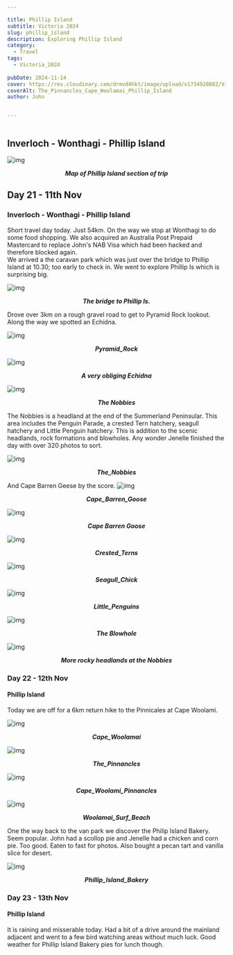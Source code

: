 ```yaml
---

title: Phillip Island
subtitle: Victoria 2024
slug: phillip_island
description: Exploring Phillip Island
category:
  - Travel
tags:
  - Victoria_2024
  
pubDate: 2024-11-14
cover: https://res.cloudinary.com/drmvd4hkt/image/upload/v1734928882/Victoria%202024/Phillip%20Island/The_Pinnancles_Cape_Woolamai_Phillip_Island_2_P1064861_opk9lj.jpg
coverAlt: The_Pinnancles_Cape_Woolamai_Phillip_Island
author: John


---
```



<Image />

## Inverloch - Wonthagi - Phillip Island
![img](https://res.cloudinary.com/drmvd4hkt/image/upload/v1734929253/Victoria%202024/Phillip%20Island/Map_of_Phillip_Island_qn3eyf.jpg?ixlib=rb-1.2.1&ixid=eyJhcHBfaWQiOjEyMDd9&h=1102&auto=format&fit=crop&w=1000&q=80)
 ***<p style="text-align:center;">Map of Phillip Island section of trip***

## Day 21 - 11th Nov

### Inverloch - Wonthagi - Phillip Island

Short travel day today. Just 54km. On the way we stop at Wonthagi to do some food shopping. We also acquired an Australia Post Prepaid Mastercard to replace John's NAB Visa which had been hacked and therefore blocked again.
<br />
We arrived a the caravan park which was just over the bridge to Phillip Island  at 10.30; too early to check in. We went to explore Phillip Is which is surprising big.



![img](https://res.cloudinary.com/drmvd4hkt/image/upload/v1734928884/Victoria%202024/Phillip%20Island/Phillip_Island_Bridge_IMG_6167_xszmod.jpg?ixlib=rb-1.2.1&ixid=eyJhcHBfaWQiOjEyMDd9&h=1102&auto=format&fit=crop&w=1000&q=80)
 ***<p style="text-align:center;">The bridge to Phillip Is.***

 Drove over 3km on a rough gravel road to get to Pyramid Rock lookout. Along the way we spotted an Echidna.

 ![img](https://res.cloudinary.com/drmvd4hkt/image/upload/v1734928891/Victoria%202024/Phillip%20Island/Pyramid_Rock_Philip_Island_DSC7846_tkze1w.jpg?ixlib=rb-1.2.1&ixid=eyJhcHBfaWQiOjEyMDd9&h=1102&auto=format&fit=crop&w=1000&q=80)
 ***<p style="text-align:center;">Pyramid_Rock***

 ![img](https://res.cloudinary.com/drmvd4hkt/image/upload/v1734928884/Victoria%202024/Phillip%20Island/Echidna_Phillip_Island_P1412007_x6jpyj.jpg?ixlib=rb-1.2.1&ixid=eyJhcHBfaWQiOjEyMDd9&h=1102&auto=format&fit=crop&w=1000&q=80)
 ***<p style="text-align:center;">A very obliging Echidna***





 ![img](https://res.cloudinary.com/drmvd4hkt/image/upload/v1734928881/Victoria%202024/Phillip%20Island/The_Nobbies_Phillip_Island_1_P1064803_zevr7y.jpg?ixlib=rb-1.2.1&ixid=eyJhcHBfaWQiOjEyMDd9&h=1102&auto=format&fit=crop&w=1000&q=80)
 ***<p style="text-align:center;">The Nobbies***

The Nobbies is a headland at the end of the Summerland Peninsular. This area includes the Penguin Parade, a crested Tern hatchery, seagull hatchery and Little Penguin hatchery. This is addition to the scenic headlands, rock formations and blowholes. Any wonder Jenelle finished the day with over 320 photos to sort.

 ![img](https://res.cloudinary.com/drmvd4hkt/image/upload/v1734928881/Victoria%202024/Phillip%20Island/The_Nobbies_Phillip_Island_2_P1064824_xfwarv.jpg?ixlib=rb-1.2.1&ixid=eyJhcHBfaWQiOjEyMDd9&h=1102&auto=format&fit=crop&w=1000&q=80)
 ***<p style="text-align:center;">The_Nobbies***


And Cape Barren Geese by the score.
![img](https://res.cloudinary.com/drmvd4hkt/image/upload/v1734928894/Victoria%202024/Phillip%20Island/Cape_Barren_Goose2_Phillip_Island_DSC7892_oqweuq.jpg?ixlib=rb-1.2.1&ixid=eyJhcHBfaWQiOjEyMDd9&h=1102&auto=format&fit=crop&w=1000&q=80)
 ***<p style="text-align:center;">Cape_Barren_Goose***

 ![img](https://res.cloudinary.com/drmvd4hkt/image/upload/v1734928889/Victoria%202024/Phillip%20Island/Cape_Barren_Goose_Phillip_Island_DSC7885_smrcmv.jpg?ixlib=rb-1.2.1&ixid=eyJhcHBfaWQiOjEyMDd9&h=1102&auto=format&fit=crop&w=1000&q=80)
 ***<p style="text-align:center;">Cape Barren Goose***

 ![img](https://res.cloudinary.com/drmvd4hkt/image/upload/v1734928887/Victoria%202024/Phillip%20Island/Crested_Terns_Noobies_Phillip_Island_P1412045_ogrpzv.jpg?ixlib=rb-1.2.1&ixid=eyJhcHBfaWQiOjEyMDd9&h=1102&auto=format&fit=crop&w=1000&q=80)
 ***<p style="text-align:center;">Crested_Terns***


![img](https://res.cloudinary.com/drmvd4hkt/image/upload/v1734928881/Victoria%202024/Phillip%20Island/Seagull_Chick_Nobbies_Phillip_Island_P1412046-Edit-Edit_ckwp50.jpg?ixlib=rb-1.2.1&ixid=eyJhcHBfaWQiOjEyMDd9&h=1102&auto=format&fit=crop&w=1000&q=80)
 ***<p style="text-align:center;">Seagull_Chick***

 ![img](https://res.cloudinary.com/drmvd4hkt/image/upload/v1734928886/Victoria%202024/Phillip%20Island/Little_Penguins_Nobbies_Phillip_IslandP1412039-Edit_mq8kiy.jpg?ixlib=rb-1.2.1&ixid=eyJhcHBfaWQiOjEyMDd9&h=1102&auto=format&fit=crop&w=1000&q=80)
 ***<p style="text-align:center;">Little_Penguins***

 ![img](https://res.cloudinary.com/drmvd4hkt/image/upload/v1734928882/Victoria%202024/Phillip%20Island/Phillip_Island_Nobbies_Blowhole_IMG_6199_yrljkd.jpg?ixlib=rb-1.2.1&ixid=eyJhcHBfaWQiOjEyMDd9&h=1102&auto=format&fit=crop&w=1000&q=80)
 ***<p style="text-align:center;">The Blowhole***

 ![img](https://res.cloudinary.com/drmvd4hkt/image/upload/v1734928881/Victoria%202024/Phillip%20Island/The_Nobbies_Phillip_Island_2_P1064824_xfwarv.jpg?ixlib=rb-1.2.1&ixid=eyJhcHBfaWQiOjEyMDd9&h=1102&auto=format&fit=crop&w=1000&q=80)
 ***<p style="text-align:center;">More rocky headlands at the Nobbies***

### Day 22 - 12th Nov

#### Phillip Island

Today we are off for a  6km return hike to the Pinnicales at Cape Woolami. 

![img](https://res.cloudinary.com/drmvd4hkt/image/upload/v1734928891/Victoria%202024/Phillip%20Island/Cape_Woolamai_Phillip_Island_P1064846_gkuotj.jpg?ixlib=rb-1.2.1&ixid=eyJhcHBfaWQiOjEyMDd9&h=1102&auto=format&fit=crop&w=1000&q=80)
 ***<p style="text-align:center;">Cape_Woolamai***

 ![img](https://res.cloudinary.com/drmvd4hkt/image/upload/v1734928882/Victoria%202024/Phillip%20Island/The_Pinnancles_Cape_Woolamai_Phillip_Island_2_P1064861_opk9lj.jpg?ixlib=rb-1.2.1&ixid=eyJhcHBfaWQiOjEyMDd9&h=1102&auto=format&fit=crop&w=1000&q=80)
 ***<p style="text-align:center;">The_Pinnancles***

 ![img](https://res.cloudinary.com/drmvd4hkt/image/upload/v1734928894/Victoria%202024/Phillip%20Island/Cape_Woolami_Pinnancles_IMG_6216-Edit_mkxjnh.jpg?ixlib=rb-1.2.1&ixid=eyJhcHBfaWQiOjEyMDd9&h=1102&auto=format&fit=crop&w=1000&q=80)
 ***<p style="text-align:center;">Cape_Woolami_Pinnancles***


 ![img](https://res.cloudinary.com/drmvd4hkt/image/upload/v1734928881/Victoria%202024/Phillip%20Island/Woolamai_Surf_Beach_P1064913_l3yetx.jpg?ixlib=rb-1.2.1&ixid=eyJhcHBfaWQiOjEyMDd9&h=1102&auto=format&fit=crop&w=1000&q=80)
 ***<p style="text-align:center;">Woolamai_Surf_Beach***




 One the way back to the van park we discover the Philip Island Bakery. Seem popular. John had a scollop pie and Jenelle had a chicken and corn pie. Too good. Eaten to fast for photos. Also bought a pecan tart and vanilla slice for desert.

 ![img](https://res.cloudinary.com/drmvd4hkt/image/upload/v1734928888/Victoria%202024/Phillip%20Island/Phillip_Island_Bakery_IMG_6230_lngctm.jpg?ixlib=rb-1.2.1&ixid=eyJhcHBfaWQiOjEyMDd9&h=1102&auto=format&fit=crop&w=1000&q=80)
 ***<p style="text-align:center;">Phillip_Island_Bakery***

 ### Day 23 - 13th Nov

#### Phillip Island 
It is raining and misserable today. Had a bit of a drive around the mainland adjacent and went to a few bird watching areas without much luck. Good weather for Phillip Island Bakery pies for lunch though.


 
 <!-- ![img](https://input?ixlib=rb-1.2.1&ixid=eyJhcHBfaWQiOjEyMDd9&h=1102&auto=format&fit=crop&w=1000&q=80)
 ***<p style="text-align:center;">Replace*** -->


<!-- ![img](https://input?ixlib=rb-1.2.1&ixid=eyJhcHBfaWQiOjEyMDd9&h=1102&auto=format&fit=crop&w=1000&q=80)
 ***<p style="text-align:center;">Replace*** -->

 


<!-- ![img](https://input?ixlib=rb-1.2.1&ixid=eyJhcHBfaWQiOjEyMDd9&h=1102&auto=format&fit=crop&w=1000&q=80)
 ***<p style="text-align:center;">Replace*** -->

 <!-- ![img](https://input?ixlib=rb-1.2.1&ixid=eyJhcHBfaWQiOjEyMDd9&h=1102&auto=format&fit=crop&w=1000&q=80)
 ***<p style="text-align:center;">Replace*** -->

 <!-- ![img](https://input?ixlib=rb-1.2.1&ixid=eyJhcHBfaWQiOjEyMDd9&h=1102&auto=format&fit=crop&w=1000&q=80)
 ***<p style="text-align:center;">Replace*** -->


<!-- ![img](https://input?ixlib=rb-1.2.1&ixid=eyJhcHBfaWQiOjEyMDd9&h=1102&auto=format&fit=crop&w=1000&q=80)
 ***<p style="text-align:center;">Replace*** -->

 <!-- ![img](https://input?ixlib=rb-1.2.1&ixid=eyJhcHBfaWQiOjEyMDd9&h=1102&auto=format&fit=crop&w=1000&q=80)
 ***<p style="text-align:center;">Replace*** -->

 <!-- ![img](https://input?ixlib=rb-1.2.1&ixid=eyJhcHBfaWQiOjEyMDd9&h=1102&auto=format&fit=crop&w=1000&q=80)
 ***<p style="text-align:center;">Replace*** -->


<!-- ![img](https://input?ixlib=rb-1.2.1&ixid=eyJhcHBfaWQiOjEyMDd9&h=1102&auto=format&fit=crop&w=1000&q=80)
 ***<p style="text-align:center;">Replace*** -->

 <!-- ![img](https://input?ixlib=rb-1.2.1&ixid=eyJhcHBfaWQiOjEyMDd9&h=1102&auto=format&fit=crop&w=1000&q=80)
 ***<p style="text-align:center;">Replace*** -->

 <!-- ![img](https://input?ixlib=rb-1.2.1&ixid=eyJhcHBfaWQiOjEyMDd9&h=1102&auto=format&fit=crop&w=1000&q=80)
 ***<p style="text-align:center;">Replace*** -->


<!-- ![img](https://input?ixlib=rb-1.2.1&ixid=eyJhcHBfaWQiOjEyMDd9&h=1102&auto=format&fit=crop&w=1000&q=80)
 ***<p style="text-align:center;">Replace*** -->

 <!-- ![img](https://input?ixlib=rb-1.2.1&ixid=eyJhcHBfaWQiOjEyMDd9&h=1102&auto=format&fit=crop&w=1000&q=80)
 ***<p style="text-align:center;">Replace*** -->

 <!-- ![img](https://input?ixlib=rb-1.2.1&ixid=eyJhcHBfaWQiOjEyMDd9&h=1102&auto=format&fit=crop&w=1000&q=80)
 ***<p style="text-align:center;">Replace*** -->


<!-- ![img](https://input?ixlib=rb-1.2.1&ixid=eyJhcHBfaWQiOjEyMDd9&h=1102&auto=format&fit=crop&w=1000&q=80)
 ***<p style="text-align:center;">Replace*** -->

 <!-- ![img](https://input?ixlib=rb-1.2.1&ixid=eyJhcHBfaWQiOjEyMDd9&h=1102&auto=format&fit=crop&w=1000&q=80)
 ***<p style="text-align:center;">Replace*** -->

 <!-- ![img](https://input?ixlib=rb-1.2.1&ixid=eyJhcHBfaWQiOjEyMDd9&h=1102&auto=format&fit=crop&w=1000&q=80)
 ***<p style="text-align:center;">Replace*** -->


<!-- ![img](https://input?ixlib=rb-1.2.1&ixid=eyJhcHBfaWQiOjEyMDd9&h=1102&auto=format&fit=crop&w=1000&q=80)
 ***<p style="text-align:center;">Replace*** -->

 <!-- ![img](https://input?ixlib=rb-1.2.1&ixid=eyJhcHBfaWQiOjEyMDd9&h=1102&auto=format&fit=crop&w=1000&q=80)
 ***<p style="text-align:center;">Replace*** -->

 <!-- ![img](https://input?ixlib=rb-1.2.1&ixid=eyJhcHBfaWQiOjEyMDd9&h=1102&auto=format&fit=crop&w=1000&q=80)
 ***<p style="text-align:center;">Replace*** -->


<!-- ![img](https://input?ixlib=rb-1.2.1&ixid=eyJhcHBfaWQiOjEyMDd9&h=1102&auto=format&fit=crop&w=1000&q=80)
 ***<p style="text-align:center;">Replace*** -->

 <!-- ![img](https://input?ixlib=rb-1.2.1&ixid=eyJhcHBfaWQiOjEyMDd9&h=1102&auto=format&fit=crop&w=1000&q=80)
 ***<p style="text-align:center;">Replace*** -->

 <!-- ![img](https://input?ixlib=rb-1.2.1&ixid=eyJhcHBfaWQiOjEyMDd9&h=1102&auto=format&fit=crop&w=1000&q=80)
 ***<p style="text-align:center;">Replace*** -->


<!-- ![img](https://input?ixlib=rb-1.2.1&ixid=eyJhcHBfaWQiOjEyMDd9&h=1102&auto=format&fit=crop&w=1000&q=80)
 ***<p style="text-align:center;">Replace*** -->

 <!-- ![img](https://input?ixlib=rb-1.2.1&ixid=eyJhcHBfaWQiOjEyMDd9&h=1102&auto=format&fit=crop&w=1000&q=80)
 ***<p style="text-align:center;">Replace*** -->

 <!-- ![img](https://input?ixlib=rb-1.2.1&ixid=eyJhcHBfaWQiOjEyMDd9&h=1102&auto=format&fit=crop&w=1000&q=80)
 ***<p style="text-align:center;">Replace*** -->


<!-- ![img](https://input?ixlib=rb-1.2.1&ixid=eyJhcHBfaWQiOjEyMDd9&h=1102&auto=format&fit=crop&w=1000&q=80)
 ***<p style="text-align:center;">Replace*** -->

 <!-- ![img](https://input?ixlib=rb-1.2.1&ixid=eyJhcHBfaWQiOjEyMDd9&h=1102&auto=format&fit=crop&w=1000&q=80)
 ***<p style="text-align:center;">Replace*** -->

 <!-- ![img](https://input?ixlib=rb-1.2.1&ixid=eyJhcHBfaWQiOjEyMDd9&h=1102&auto=format&fit=crop&w=1000&q=80)
 ***<p style="text-align:center;">Replace*** -->





